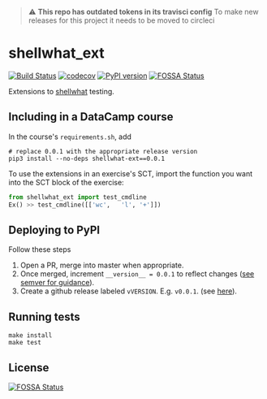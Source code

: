 > :warning: **This repo has outdated tokens in its travisci config**
> To make new releases for this project it needs to be moved to circleci

# shellwhat_ext

[![Build Status](https://travis-ci.org/datacamp/shellwhat_ext.svg?branch=master)](https://travis-ci.org/datacamp/sqlwhat_ext)
[![codecov](https://codecov.io/gh/datacamp/shellwhat_ext/branch/master/graph/badge.svg)](https://codecov.io/gh/datacamp/shellwhat_ext)
[![PyPI version](https://badge.fury.io/py/shellwhat-ext.svg)](https://badge.fury.io/py/shellwhat-ext)
[![FOSSA Status](https://app.fossa.io/api/projects/git%2Bgithub.com%2Fdatacamp%2Fshellwhat_ext.svg?type=shield)](https://app.fossa.io/projects/git%2Bgithub.com%2Fdatacamp%2Fshellwhat_ext?ref=badge_shield)

Extensions to [shellwhat](http://github.com/datacamp/shellwhat) testing.

## Including in a DataCamp course

In the course's `requirements.sh`, add

```
# replace 0.0.1 with the appropriate release version
pip3 install --no-deps shellwhat-ext==0.0.1
```

To use the extensions in an exercise's SCT, import the function you want into the SCT block of the exercise:

```python
from shellwhat_ext import test_cmdline
Ex() >> test_cmdline([['wc',   'l', '+']])
```

## Deploying to PyPI

Follow these steps

1. Open a PR, merge into master when appropriate.
2. Once merged, increment `__version__ = 0.0.1` to reflect changes ([see semver for guidance](http://semver.org/)).
3. Create a github release labeled `vVERSION`. E.g. `v0.0.1`. (see [here](https://help.github.com/articles/creating-releases/)).

## Running tests

```
make install
make test
```



## License
[![FOSSA Status](https://app.fossa.io/api/projects/git%2Bgithub.com%2Fdatacamp%2Fshellwhat_ext.svg?type=large)](https://app.fossa.io/projects/git%2Bgithub.com%2Fdatacamp%2Fshellwhat_ext?ref=badge_large)
